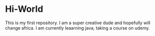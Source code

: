 # Hi-World
This is my first repository.
I am a super creative dude and hopefully will change africa.
I am currently leaarning java, taking a course on udemy.
